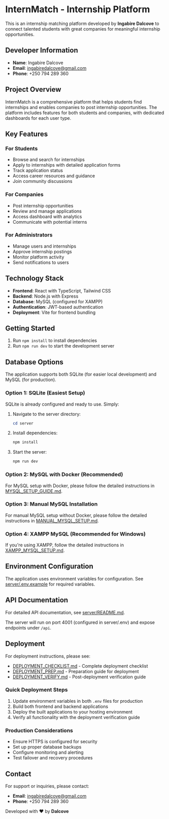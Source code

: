 # InternMatch - Internship Platform

This is an internship matching platform developed by **Ingabire Dalcove** to connect talented students with great companies for meaningful internship opportunities.

## Developer Information

- **Name**: Ingabire Dalcove
- **Email**: ingabiredalcove@gmail.com
- **Phone**: +250 794 289 360

## Project Overview

InternMatch is a comprehensive platform that helps students find internships and enables companies to post internship opportunities. The platform includes features for both students and companies, with dedicated dashboards for each user type.

## Key Features

### For Students
- Browse and search for internships
- Apply to internships with detailed application forms
- Track application status
- Access career resources and guidance
- Join community discussions

### For Companies
- Post internship opportunities
- Review and manage applications
- Access dashboard with analytics
- Communicate with potential interns

### For Administrators
- Manage users and internships
- Approve internship postings
- Monitor platform activity
- Send notifications to users

## Technology Stack

- **Frontend**: React with TypeScript, Tailwind CSS
- **Backend**: Node.js with Express
- **Database**: MySQL (configured for XAMPP)
- **Authentication**: JWT-based authentication
- **Deployment**: Vite for frontend bundling

## Getting Started

1. Run `npm install` to install dependencies
2. Run `npm run dev` to start the development server

## Database Options

The application supports both SQLite (for easier local development) and MySQL (for production).

### Option 1: SQLite (Easiest Setup)

SQLite is already configured and ready to use. Simply:

1. Navigate to the server directory:
   ```powershell
   cd server
   ```
2. Install dependencies:
   ```powershell
   npm install
   ```
3. Start the server:
   ```powershell
   npm run dev
   ```

### Option 2: MySQL with Docker (Recommended)

For MySQL setup with Docker, please follow the detailed instructions in [MYSQL_SETUP_GUIDE.md](MYSQL_SETUP_GUIDE.md).

### Option 3: Manual MySQL Installation

For manual MySQL setup without Docker, please follow the detailed instructions in [MANUAL_MYSQL_SETUP.md](MANUAL_MYSQL_SETUP.md).

### Option 4: XAMPP MySQL (Recommended for Windows)

If you're using XAMPP, follow the detailed instructions in [XAMPP_MYSQL_SETUP.md](XAMPP_MYSQL_SETUP.md).

## Environment Configuration

The application uses environment variables for configuration. See [server/.env.example](server/.env.example) for required variables.

## API Documentation

For detailed API documentation, see [server/README.md](server/README.md).

The server will run on port 4001 (configured in server/.env) and expose endpoints under `/api`.

## Deployment

For deployment instructions, please see:
- [DEPLOYMENT_CHECKLIST.md](DEPLOYMENT_CHECKLIST.md) - Complete deployment checklist
- [DEPLOYMENT_PREP.md](DEPLOYMENT_PREP.md) - Preparation guide for deployment
- [DEPLOYMENT_VERIFY.md](DEPLOYMENT_VERIFY.md) - Post-deployment verification guide

### Quick Deployment Steps

1. Update environment variables in both `.env` files for production
2. Build both frontend and backend applications
3. Deploy the built applications to your hosting environment
4. Verify all functionality with the deployment verification guide

### Production Considerations

- Ensure HTTPS is configured for security
- Set up proper database backups
- Configure monitoring and alerting
- Test failover and recovery procedures

## Contact

For support or inquiries, please contact:
- **Email**: ingabiredalcove@gmail.com
- **Phone**: +250 794 289 360

Developed with ❤️ by **Dalcove**